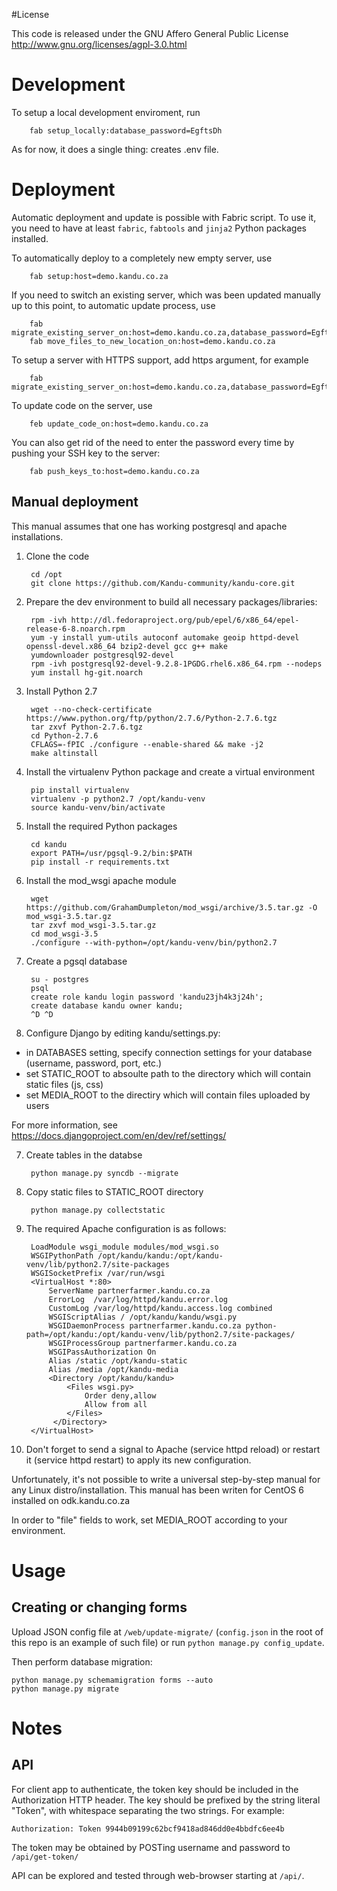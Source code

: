 #License

This code is released under the GNU Affero General Public License 
http://www.gnu.org/licenses/agpl-3.0.html




# Development

To setup a local development enviroment, run

		fab setup_locally:database_password=EgftsDh

As for now, it does a single thing: creates .env file.

# Deployment

Automatic deployment and update is possible with Fabric script. To use it, you need to have at least `fabric`, `fabtools` and `jinja2` Python packages installed.

To automatically deploy to a completely new empty server, use

		fab setup:host=demo.kandu.co.za

If you need to switch an existing server, which was been updated manually up to this point, to automatic update process, use

		fab migrate_existing_server_on:host=demo.kandu.co.za,database_password=EgftsDh
		fab move_files_to_new_location_on:host=demo.kandu.co.za

To setup a server with HTTPS support, add https argument, for example

		fab migrate_existing_server_on:host=demo.kandu.co.za,database_password=EgftsDh,https=True

To update code on the server, use

		feb update_code_on:host=demo.kandu.co.za

You can also get rid of the need to enter the password every time by pushing your SSH key to the server:

		fab push_keys_to:host=demo.kandu.co.za


## Manual deployment

This manual assumes that one has working postgresql and apache installations.

1. Clone the code

		cd /opt
		git clone https://github.com/Kandu-community/kandu-core.git

2. Prepare the dev environment to build all necessary packages/libraries:

		rpm -ivh http://dl.fedoraproject.org/pub/epel/6/x86_64/epel-release-6-8.noarch.rpm
		yum -y install yum-utils autoconf automake geoip httpd-devel openssl-devel.x86_64 bzip2-devel gcc g++ make
		yumdownloader postgresql92-devel
		rpm -ivh postgresql92-devel-9.2.8-1PGDG.rhel6.x86_64.rpm --nodeps
		yum install hg-git.noarch

2. Install Python 2.7

		wget --no-check-certificate https://www.python.org/ftp/python/2.7.6/Python-2.7.6.tgz
		tar zxvf Python-2.7.6.tgz
		cd Python-2.7.6
		CFLAGS=-fPIC ./configure --enable-shared && make -j2
		make altinstall

2. Install the virtualenv Python package and create a virtual environment

		pip install virtualenv
		virtualenv -p python2.7 /opt/kandu-venv
		source kandu-venv/bin/activate

3. Install the required Python packages

		cd kandu
		export PATH=/usr/pgsql-9.2/bin:$PATH
		pip install -r requirements.txt

4. Install the mod_wsgi apache module

		wget https://github.com/GrahamDumpleton/mod_wsgi/archive/3.5.tar.gz -O mod_wsgi-3.5.tar.gz
		tar zxvf mod_wsgi-3.5.tar.gz
		cd mod_wsgi-3.5
		./configure --with-python=/opt/kandu-venv/bin/python2.7

5. Create a pgsql database

		su - postgres
		psql
		create role kandu login password 'kandu23jh4k3j24h';
		create database kandu owner kandu;
		^D ^D

6. Configure Django by editing kandu/settings.py:
  * in DATABASES setting, specify connection settings for your database (username, password, port, etc.)
  * set STATIC_ROOT to absoulte path to the directory which will contain static files (js, css)
  * set MEDIA_ROOT to the directiry which will contain files uploaded by users

  For more information, see https://docs.djangoproject.com/en/dev/ref/settings/

7. Create tables in the databse

		python manage.py syncdb --migrate

7. Copy static files to STATIC_ROOT directory

		python manage.py collectstatic

7. The required Apache configuration is as follows:

		LoadModule wsgi_module modules/mod_wsgi.so
		WSGIPythonPath /opt/kandu/kandu:/opt/kandu-venv/lib/python2.7/site-packages
		WSGISocketPrefix /var/run/wsgi
		<VirtualHost *:80>
			ServerName partnerfarmer.kandu.co.za
			ErrorLog  /var/log/httpd/kandu.error.log
			CustomLog /var/log/httpd/kandu.access.log combined
			WSGIScriptAlias / /opt/kandu/kandu/wsgi.py
			WSGIDaemonProcess partnerfarmer.kandu.co.za python-path=/opt/kandu:/opt/kandu-venv/lib/python2.7/site-packages/
			WSGIProcessGroup partnerfarmer.kandu.co.za
			WSGIPassAuthorization On
			Alias /static /opt/kandu-static
			Alias /media /opt/kandu-media
			<Directory /opt/kandu/kandu>
				<Files wsgi.py>
					Order deny,allow
					Allow from all
				</Files>
			 </Directory>
		</VirtualHost>

8. Don't forget to send a signal to Apache (service httpd reload) or restart it
(service httpd restart) to apply its new configuration.

Unfortunately, it's not possible to write a universal
step-by-step manual for any Linux distro/installation.
This manual has been writen for CentOS 6 installed on odk.kandu.co.za

In order to "file" fields to work, set MEDIA_ROOT according to your environment.

# Usage

## Creating or changing forms

Upload JSON config file at `/web/update-migrate/` (`config.json` in the root of this repo is an example of such file) or run `python manage.py config_update`.

Then perform database migration:

	python manage.py schemamigration forms --auto
	python manage.py migrate

# Notes

## API

For client app to authenticate, the token key should be included in the Authorization HTTP header. The key should be prefixed by the string literal "Token", with whitespace separating the two strings. For example:

	Authorization: Token 9944b09199c62bcf9418ad846dd0e4bbdfc6ee4b

The token may be obtained by POSTing username and password to `/api/get-token/`

API can be explored and tested through web-browser starting at `/api/`.

